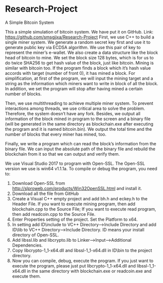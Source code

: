 # Research-Project
A Simple Bitcoin System

This a simple simulation of bitcoin system. We have put it on GitHub.
Link: https://github.com/smsgjjxa/Research-Project
First, we use C++ to build a single miner system. We generate a random secret key first and use it to generate public key via ECDSA algorithm. We use this pair of key to represent the miner’s e-wallet. We also create a data structure like the block head of bitcoin to mine. We set the block size 128 bytes, which is for us to do twice SHA256 to get hash value of the block, just like bitcoin.
 Mining is similar with bitcoin too. If the program finds a block which it’s hash value accords with target (number of front 0), it has mined a block. For simplification, at first of the program, we will input the mining target and a string as the information which miners want to write in block of all the block. In addition, we set the program will stop after having mined a certain number of blocks.
 
Then, we use multithreading to achieve multiple miner system. To prevent interactions among threads, we use critical area to solve the problem. Therefore, the system doesn’t have any fork. Besides, we output all information of the block mined in program to the screen and a binary file (will be generated in the same directory as blockchain.exe after executing the program and it is named bitcoin.bin).
  We output the total time and the number of blocks that every miner has mined, too.
 
Finally, we write a program which can read the block’s information from the binary file. We can input the absolute path of the binary file and rebuild the blockchain from it so that we can output and verify them.
 
 
 
We use Visual Studio 2017 to program with Open-SSL. The Open-SSL version we use is win64 v1.1.1a.
To compile or debug the program, you need to:
1.	Download Open-SSL from http://slproweb.com/products/Win32OpenSSL.html and install it.
2.	Download all the file from GitHub
3.	Create a Visual C++ empty project and add bh.h and eckey.h to the Header File. If you want to execute mining program, then add blockchain.cpp to the Source File; If you want to execute read program, then add readcoin.cpp to the Source File.
4.	Enter Properties setting of the project.  Set the Platform to x64.
5.	In setting add ID\include to VC++ Directory-->Include Directory and add ID\lib to VC++ Directory-->Include Directory. ID means your install directory of Open-SSL.
6.	Add libssl.lib and libcrypto.lib to Linker-->Input-->Additional Dependencies.
7.	Copy libcrypto-1_1-x64.dll and libssl-1_1-x64.dll in ID\bin to the project directory.
8.	Now you can compile, debug, execute the program.
If you just want to execute the program, please just put libcrypto-1_1-x64.dll and libssl-1_1-x64.dll in the same directory with blockchain.exe or readcoin.exe and execute them.
